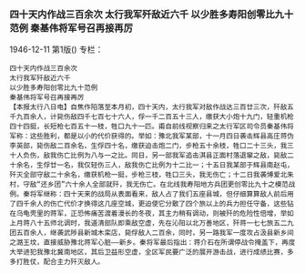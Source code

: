 ### 四十天内作战三百余次  太行我军歼敌近六千  以少胜多寿阳创零比九十范例  秦基伟将军号召再接再厉

1946-12-11
第1版()
专栏：

    四十天内作战三百余次
    太行我军歼敌近六千
    以少胜多寿阳创零比九十范例
    秦基伟将军号召再接再厉
    【本报太行八日电】自焦作陷落至本月初，四十天内，太行我军对敌作战达三百廿三次，歼敌五千九百余人，计毙伤敌四千七百七十六人，俘一千二百五十三人，缴获大小炮十九门，轻重机枪四十四挺，长短枪七百五十一枝，牲口九十一匹。甫自前线视察归来之太行军区司令员秦基伟将军称：这些胜利，都是以小的代价获得的。举如：豫北我军某部，十一月四日袭击辉县高庄蒋伪李英部，毙伤敌二百余名，生俘四十名，缴获迫击炮二门，步枪五十余枝，牲口二十三头，我三十人负伤，敌我伤亡比例为八与一之比。同日，另一部我军追击淇县正面村落退窜之敌，毙敌二十余名，生俘廿一名，我仅轻伤三人，敌我伤亡比例为十二比一；十五日我某部于辉县南赵屯，歼灭全部守敌二十余名，缴获机枪一挺，步枪三枝，牲口三头，我无伤亡；十二日我袭博爱北朱村，守敌“还乡团”六十余人全部就歼，我无伤亡。在北线我寿阳地方兵团更创零比九十之模范战例。秦将军继称：四十天来的战局从表面看来，敌人占了我们五座县城，但仔细算算敌人前后用了四千余人的伤亡代价才换得这几座空城，更迫使它分散了四个旅以上的兵力担任守备，这些钻在乌龟壳里的蒋军，正恐怖痛苦渡着漫长的冬夜，其主力稍有调动，则被歼的危险性倍增，举如上月蒋八十五师北调时，我道清部队即乘敌空虚，先在沁阳以北万善地区，歼蒋一七七旅五二九团五百余人，继袭武陟县新城木栾店，毙俘敌人二百余，同时，另一路我军一度攻占汲县新乡间之潞王坟，直接威胁豫北蒋军心脏——新乡。秦将军最后指出：蒋介石在所谓停战令掩盖下，再度大举进犯我豫北冀南地区，其后卫益形空虚，全区军民要广泛的展开游击战，进行成绩比赛，多多打胜仗，配合主力歼灭敌人。
